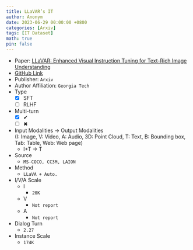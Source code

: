 ```yaml
---
title: LLaVAR’s IT
author: Anonym
date: 2023-06-29 00:00:00 +0800
categories: [Arxiv]
tags: [IT Dataset]
math: true
pin: false
---
```


- Paper: [LLaVAR: Enhanced Visual Instruction Tuning for Text-Rich Image Understanding](https://arxiv.org/abs/2306.17107)
- [GitHub Link](https://github.com/SALT-NLP/LLaVAR)
- Publisher: `Arxiv`
- Author Affiliation: `Georgia Tech`
- Type
  + [x] SFT
  + [ ] RLHF
- Multi-turn
  + [x] &#x2714;
  + [ ] &#x2716;
- Input Modalities $\rightarrow$ Output Modalities <br />(I: Image, V: Video, A: Audio, 3D: Point Cloud, T: Text, B: Bounding box, Tab: Table, Web: Web page)
  + I+T $\rightarrow$ T
- Source
  + `MS-COCO, CC3M, LAION`
- Method
  + `LLaVA + Auto.`
- I/V/A Scale
  + I
    * `20K`
  + V
    * `Not report`
  + A
    * `Not report`
- Dialog Turn
  + `2.27`
- Instance Scale
  + `174K`
